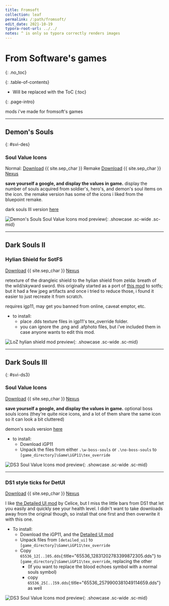 ```yaml
---
title: Fromsoft
collection: leaf
permalink: /:path/fromsoft/
edit_date: 2021-10-19
typora-root-url: ../../
notes: ^ is only so typora correctly renders images
---
```


# From Software's games
{: .no_toc}

<div class="contents-intro-container" markdown="1">

{: .table-of-contents}

* Will be replaced with the ToC
{:toc}

{: .page-intro}

mods i've made for fromsoft's games

</div>

---

## Demon's Souls

{: #svi-des}

### Soul Value Icons

Normal: [Download](/assets/zips/games/mods/des/soul-values.7z) {{ site.sep_char }} Remake [Download](/assets/zips/games/mods/des/soul-values-remake.7z) {{ site.sep_char }}  [Nexus](https://www.nexusmods.com/demonssouls/mods/51)

**save yourself a google, and display the values in game.** display the number of souls acquired from soldier's, hero's, and demon's soul items on the icon. the remake version has some of the icons i liked from the bluepoint remake.

dark souls III version [here](#svi-ds3)

![Demon's Souls Soul Value Icons mod preview](https://staticdelivery.nexusmods.com/mods/2952/images/51/51-1629380579-218465990.png){: .showcase .sc-wide .sc-mid}

---

## Dark Souls II

### Hylian Shield for SotFS

[Download](/assets/zips/games/mods/ds2/hylian-shield-sotfs.7z) {{ site.sep_char }}  [Nexus](https://www.nexusmods.com/darksouls2/mods/967)

retexture of the drangleic  shield to the hylian shield from zelda: breath of the wild/skyward  sword. this originally started as a port of [this mod](https://www.nexusmods.com/darksouls2/mods/227) to sotfs; but it had a few jpeg artifacts and once i tried to reduce those, i found it easier to just recreate it from scratch.

requires igp11, may get you banned from online, caveat emptor, etc.

* to install:
	* place .dds texture files in igp11's tex_override folder.
	* you can ignore the .png and .afphoto files, but i've included them in case anyone wants to edit this mod.

![LoZ hylian shield mod preview](https://staticdelivery.nexusmods.com/mods/482/images/967/967-1620957422-1177216556.jpeg){: .showcase .sc-wide .sc-mid}

---

## Dark Souls III

{: #svi-ds3}

### Soul Value Icons

[Download](/assets/zips/games/mods/ds3/soul-values.7z) {{ site.sep_char }}  [Nexus](https://www.nexusmods.com/darksouls3/mods/1022)

**save yourself a google, and display the values in game.** optional boss souls icons (they're quite nice icons, and a lot of them share the same icon so it can look a bit cluttered)

demon's souls version [here](#svi-des)

* to install:
	* Download iGP11
	* Unpack the files from either `.\w-boss-souls` or `.\no-boss-souls` to `[game_directory]\Game\iGP11\tex_override`

![DS3 Soul Value Icons mod preview](https://staticdelivery.nexusmods.com/mods/1392/images/1022/1022-1628869927-1062801881.jpeg){: .showcase .sc-wide .sc-mid}

---

### DS1 style ticks for DetUI

[Download](/assets/zips/games/mods/ds3/detailed-ui-w-ticks.7z) {{ site.sep_char }}  [Nexus](https://www.nexusmods.com/darksouls3/mods/1015)

I like [the Detailed UI mod](https://www.nexusmods.com/darksouls3/mods/91) by Celice, but﻿ I miss the little bars from DS1 that let you easily and quickly see your health level. I didn't want to take downloads away from the original though, so install that one first and then overwrite it  with this one.

* To install:
	* Download the iGP11, and the [Detailed UI mod](https://www.nexusmods.com/darksouls3/mods/91)
	* Unpack files from `[detailed_ui]` to `[game_directory]\Game\iGP11\tex_override`
	* Copy `65536_12[..]05.dds`{:title="65536_12831202783399872305.dds"} to `[game_directory]\Game\iGP11\tex_override`, replacing the other
		* (If you want to replace the blood echoes symbol with a normal souls symbol)
		* copy `65536_25[..]59.dds`{:title="65536_2579900381049114659.dds"}  as well

<!-- html is to allow title (tooltip) property in code element -->

![DS3 Soul Value Icons mod preview](https://staticdelivery.nexusmods.com/mods/1392/images/1015/1015-1628547210-1550448456.png){: .showcase .sc-wide .sc-mid}

